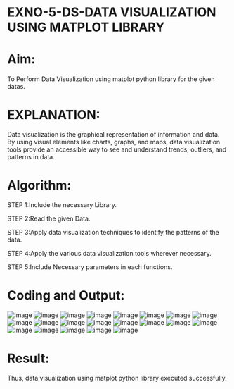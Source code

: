 # EXNO-5-DS-DATA VISUALIZATION USING MATPLOT LIBRARY

# Aim:
  To Perform Data Visualization using matplot python library for the given datas.

# EXPLANATION:
Data visualization is the graphical representation of information and data. By using visual elements like charts, graphs, and maps, data visualization tools provide an accessible way to see and understand trends, outliers, and patterns in data.

# Algorithm:
STEP 1:Include the necessary Library.

STEP 2:Read the given Data.

STEP 3:Apply data visualization techniques to identify the patterns of the data.

STEP 4:Apply the various data visualization tools wherever necessary.

STEP 5:Include Necessary parameters in each functions.

# Coding and Output:

![image](https://github.com/Saiguruchandran/EXNO-5-DS/assets/144870946/74a1ef20-fe88-4f26-b3fd-90289fe60a2d)
![image](https://github.com/Saiguruchandran/EXNO-5-DS/assets/144870946/069737d6-8b82-4288-8ba9-d7b075c14fc1)
![image](https://github.com/Saiguruchandran/EXNO-5-DS/assets/144870946/d5324fc2-2003-42a7-a8ff-01797a166030)
![image](https://github.com/Saiguruchandran/EXNO-5-DS/assets/144870946/0659d053-e58c-4236-810b-147b77f255e5)
![image](https://github.com/Saiguruchandran/EXNO-5-DS/assets/144870946/1ef8efa5-1679-419a-800c-07f99e170686)
![image](https://github.com/Saiguruchandran/EXNO-5-DS/assets/144870946/beb7f8ce-f75e-4fea-8558-8e9a9ed48ae3)
![image](https://github.com/Saiguruchandran/EXNO-5-DS/assets/144870946/3f4b34cc-a238-49d8-96d5-860f08cd830d)
![image](https://github.com/Saiguruchandran/EXNO-5-DS/assets/144870946/99974e7e-5001-4a8e-8e00-9f466a2c1e72)
![image](https://github.com/Saiguruchandran/EXNO-5-DS/assets/144870946/ca13003c-e81c-49cd-bf14-91d6d78397c8)
![image](https://github.com/Saiguruchandran/EXNO-5-DS/assets/144870946/ffd0a68e-31bf-4ea3-bb49-59c414c2270f)
![image](https://github.com/Saiguruchandran/EXNO-5-DS/assets/144870946/d7a95866-75ce-48f2-aa1a-211af44789ff)
![image](https://github.com/Saiguruchandran/EXNO-5-DS/assets/144870946/8ce7424a-6477-4f5e-8af1-518e798a965b)
![image](https://github.com/Saiguruchandran/EXNO-5-DS/assets/144870946/4e2b29f6-a718-415e-a7be-9cfd69171f28)
![image](https://github.com/Saiguruchandran/EXNO-5-DS/assets/144870946/707306f1-e44f-4b6e-8980-5b923d9d2333)
![image](https://github.com/Saiguruchandran/EXNO-5-DS/assets/144870946/d73dc85d-881f-48cd-b995-cf64c949c31f)
![image](https://github.com/Saiguruchandran/EXNO-5-DS/assets/144870946/d7c39999-6a3d-4b2e-a10f-828481475268)
![image](https://github.com/Saiguruchandran/EXNO-5-DS/assets/144870946/26d27241-dfc3-441b-b50b-7f70a0ab941b)
![image](https://github.com/Saiguruchandran/EXNO-5-DS/assets/144870946/6176ccfd-7aaa-4706-989a-549c3e45a615)
![image](https://github.com/Saiguruchandran/EXNO-5-DS/assets/144870946/b6ae5059-2b91-4a0c-9d00-2b9679120167)
![image](https://github.com/Saiguruchandran/EXNO-5-DS/assets/144870946/2220c65b-941b-47b9-b29a-4f40ec6909e5)
![image](https://github.com/Saiguruchandran/EXNO-5-DS/assets/144870946/5281d177-bdf9-4b60-9685-4524e78c3115)


# Result:

Thus, data visualization using matplot python library executed successfully.
